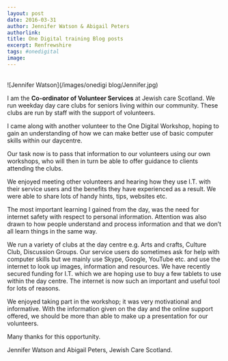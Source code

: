 ```yaml
---
layout: post
date: 2016-03-31
author: Jennifer Watson & Abigail Peters
authorlink: 
title: One Digital training Blog posts
excerpt: Renfrewshire
tags: #onedigital
image: 
---
```


<br />![Jennifer Watson](/images/onedigi blog/Jennifer.jpg)

I am the <strong>Co-ordinator of Volunteer Services</strong> at Jewish care Scotland. We run weekday day care clubs for seniors living within our community. These clubs are run by staff with the support of volunteers.<br />

I came along with another volunteer to the One Digital Workshop, hoping to gain an understanding of how we can make better use of basic computer skills within our daycentre.

Our task now is to pass that information to our volunteers using our own workshops, who will then in turn be able to offer guidance to clients attending the clubs.<br />

We enjoyed meeting other volunteers and hearing how they use I.T. with their service users and the benefits they have experienced as a result. We were able to share lots of handy hints, tips, websites etc.<br />

The most important learning I gained from the day, was the need for internet safety with respect to personal information.   Attention was also drawn to how people understand and process information and that we don’t all learn things in the same way.<br />

We run a variety of clubs at the day centre e.g. Arts and crafts, Culture Club, Discussion Groups.  Our service users do sometimes ask for help with computer skills but we mainly use Skype, Google, YouTube etc. and use the internet to look up images, information and resources.  We have recently secured funding for I.T. which we are hoping use to buy a few tablets to use within the day centre. The internet is now such an important and useful tool for lots of reasons.<br /> 

We enjoyed taking part in the workshop; it was very motivational and informative.  With the information given on the day and the online support offered, we should be more than able to make up a presentation for our volunteers.

Many thanks for this opportunity.

Jennifer Watson and Abigail Peters, Jewish Care Scotland.

